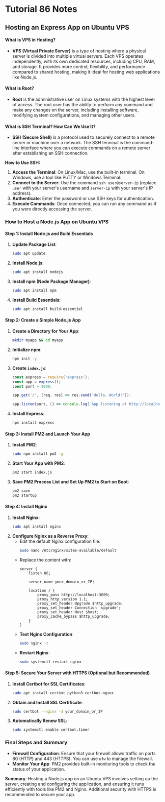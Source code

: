 # Tutorial **86** Notes

## Hosting an Express App on Ubuntu VPS

#### What is VPS in Hosting?
- **VPS (Virtual Private Server)** is a type of hosting where a physical server is divided into multiple virtual servers. Each VPS operates independently, with its own dedicated resources, including CPU, RAM, and storage. It provides more control, flexibility, and performance compared to shared hosting, making it ideal for hosting web applications like Node.js.

#### What is Root?
- **Root** is the administrative user on Linux systems with the highest level of access. The root user has the ability to perform any command and make any changes on the server, including installing software, modifying system configurations, and managing other users.

#### What is SSH Terminal? How Can We Use It?
- **SSH (Secure Shell)** is a protocol used to securely connect to a remote server or machine over a network. The SSH terminal is the command-line interface where you can execute commands on a remote server after establishing an SSH connection. 

**How to Use SSH:**
1. **Access the Terminal**: On Linux/Mac, use the built-in terminal. On Windows, use a tool like PuTTY or Windows Terminal.
2. **Connect to the Server**: Use the command `ssh user@server-ip` (replace `user` with your server's username and `server-ip` with your server's IP address).
3. **Authenticate**: Enter the password or use SSH keys for authentication.
4. **Execute Commands**: Once connected, you can run any command as if you were directly accessing the server.

### How to Host a Node.js App on Ubuntu VPS

#### Step 1: Install Node.js and Build Essentials
1. **Update Package List**: 
   ```bash
   sudo apt update
   ```
2. **Install Node.js**: 
   ```bash
   sudo apt install nodejs
   ```
3. **Install npm (Node Package Manager)**: 
   ```bash
   sudo apt install npm
   ```
4. **Install Build Essentials**: 
   ```bash
   sudo apt install build-essential
   ```

#### Step 2: Create a Simple Node.js App
1. **Create a Directory for Your App**:
   ```bash
   mkdir myapp && cd myapp
   ```
2. **Initialize npm**:
   ```bash
   npm init -y
   ```
3. **Create `index.js`**: 
   ```javascript
   const express = require('express');
   const app = express();
   const port = 3000;

   app.get('/', (req, res) => res.send('Hello, World!'));

   app.listen(port, () => console.log(`App listening at http://localhost:${port}`));
   ```
4. **Install Express**:
   ```bash
   npm install express
   ```

#### Step 3: Install PM2 and Launch Your App
1. **Install PM2**:
   ```bash
   sudo npm install pm2 -g
   ```
2. **Start Your App with PM2**:
   ```bash
   pm2 start index.js
   ```
3. **Save PM2 Process List and Set Up PM2 to Start on Boot**:
   ```bash
   pm2 save
   pm2 startup
   ```

#### Step 4: Install Nginx
1. **Install Nginx**:
   ```bash
   sudo apt install nginx
   ```
2. **Configure Nginx as a Reverse Proxy**:
   - Edit the default Nginx configuration file:
     ```bash
     sudo nano /etc/nginx/sites-available/default
     ```
   - Replace the content with:
     ```nginx
     server {
         listen 80;

         server_name your_domain_or_IP;

         location / {
             proxy_pass http://localhost:3000;
             proxy_http_version 1.1;
             proxy_set_header Upgrade $http_upgrade;
             proxy_set_header Connection 'upgrade';
             proxy_set_header Host $host;
             proxy_cache_bypass $http_upgrade;
         }
     }
     ```
   - **Test Nginx Configuration**:
     ```bash
     sudo nginx -t
     ```
   - **Restart Nginx**:
     ```bash
     sudo systemctl restart nginx
     ```

#### Step 5: Secure Your Server with HTTPS (Optional but Recommended)
1. **Install Certbot for SSL Certificates**:
   ```bash
   sudo apt install certbot python3-certbot-nginx
   ```
2. **Obtain and Install SSL Certificate**:
   ```bash
   sudo certbot --nginx -d your_domain_or_IP
   ```
3. **Automatically Renew SSL**:
   ```bash
   sudo systemctl enable certbot.timer
   ```

### Final Steps and Summary
- **Firewall Configuration**: Ensure that your firewall allows traffic on ports 80 (HTTP) and 443 (HTTPS). You can use `ufw` to manage the firewall.
- **Monitor Your App**: PM2 provides built-in monitoring tools to check the status of your application.

**Summary**: 
Hosting a Node.js app on an Ubuntu VPS involves setting up the server, creating and configuring the application, and ensuring it runs efficiently with tools like PM2 and Nginx. Additional security with HTTPS is recommended to secure your app.
